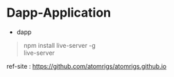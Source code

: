 # Dapp-Application

* dapp  
> npm install live-server -g  
> live-server  


ref-site : https://github.com/atomrigs/atomrigs.github.io
